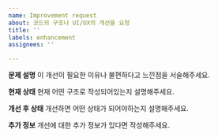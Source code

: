 ```yaml
---
name: Improvement request
about: 코드의 구조나 UI/UX의 개선을 요청
title: ''
labels: enhancement
assignees: ''

---
```


**문제 설명**
이 개선이 필요한 이유나 불편하다고 느낀점을 서술해주세요.

**현재 상태**
현재 어떤 구조로 작성되어있는지 설명해주세요.

**개선 후 상태**
개선하면 어떤 상태가 되어야하는지 설명해주세요.

**추가 정보**
개선에 대한 추가 정보가 있다면 작성해주세요.
